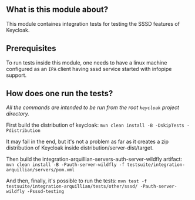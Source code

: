 What is this module about?
-------------------------

This module containes integration tests for testing the SSSD features of Keycloak.

Prerequisites
-------------

To run tests inside this module, one needs to have a linux machine configured as an `IPA` client having sssd
  service started with infopipe support.

How does one run the tests?
--------------------------

*All the commands are intended to be run from the root `keycloak` project directory.*

First build the distribution of keycloak:
`mvn clean install -B -DskipTests -Pdistribution`

It may fail in the end, but it's not a problem as far as it creates a zip distribution of Keycloak inside
distribution/server-dist/target.

Then build the integration-arquillian-servers-auth-server-wildfly artifact:
`mvn clean install -B -Pauth-server-wildfly -f testsuite/integration-arquillian/servers/pom.xml`

And then, finally, it's possible to run the tests:
`mvn test -f testsuite/integration-arquillian/tests/other/sssd/ -Pauth-server-wildfly -Psssd-testing`